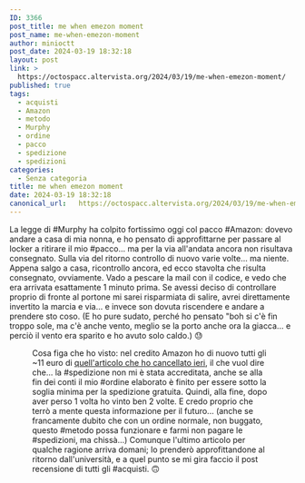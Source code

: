 ```yaml
---
ID: 3366
post_title: me when emezon moment
post_name: me-when-emezon-moment
author: minioctt
post_date: 2024-03-19 18:32:18
layout: post
link: >
  https://octospacc.altervista.org/2024/03/19/me-when-emezon-moment/
published: true
tags:
  - acquisti
  - Amazon
  - metodo
  - Murphy
  - ordine
  - pacco
  - spedizione
  - spedizioni
categories:
  - Senza categoria
title: me when emezon moment
date: 2024-03-19 18:32:18
canonical_url:   https://octospacc.altervista.org/2024/03/19/me-when-emezon-moment/
---
```

<!-- wp:paragraph -->
<p>La legge di #Murphy ha colpito fortissimo oggi col pacco #Amazon: dovevo andare a casa di mia nonna, e ho pensato di approfittarne per passare al locker a ritirare il mio #pacco... ma per la via all'andata ancora non risultava consegnato. Sulla via del ritorno controllo di nuovo varie volte... ma niente. Appena salgo a casa, ricontrollo ancora, ed ecco stavolta che risulta consegnato, ovviamente. Vado a pescare la mail con il codice, e vedo che era arrivata esattamente 1 minuto prima. Se avessi deciso di controllare proprio di fronte al portone mi sarei risparmiata di salire, avrei direttamente invertito la marcia e via... e invece son dovuta riscendere e andare a prendere sto coso. (E ho pure sudato, perché ho pensato "boh si c'è fin troppo sole, ma c'è anche vento, meglio se la porto anche ora la giacca... e perciò il vento era sparito e ho avuto solo caldo.) 😓️</p>
<!-- /wp:paragraph -->

<!-- wp:paragraph -->
<p></p>
<!-- /wp:paragraph -->

<!-- wp:image {"id":3368,"sizeSlug":"large","linkDestination":"none"} -->
<figure class="wp-block-image size-large"><img src="{{site.cdnurl}}/assets/uploads/2024/03/image-9-960x960.png" alt="" class="wp-image-3368"/><figcaption class="wp-element-caption">Cosa figa che ho visto: nel credito Amazon ho di nuovo tutti gli ~11 euro di <a href="https://octospacc.altervista.org/2024/03/19/amazon-tricc/">quell'articolo che ho cancellato ieri</a>, il che vuol dire che... la #spedizione non mi è stata accreditata, anche se alla fin dei conti il mio #ordine elaborato è finito per essere sotto la soglia minima per la spedizione gratuita. Quindi, alla fine, dopo aver perso 1 volta ho vinto ben 2 volte. E credo proprio che terrò a mente questa informazione per il futuro... (anche se francamente dubito che con un ordine normale, non buggato, questo #metodo possa funzionare e farmi non pagare le #spedizioni, ma chissà...) Comunque l'ultimo articolo per qualche ragione arriva domani; lo prenderò approfittandone al ritorno dall'università, e a quel punto se mi gira faccio il post recensione di tutti gli #acquisti. 🙃️</figcaption></figure>
<!-- /wp:image -->